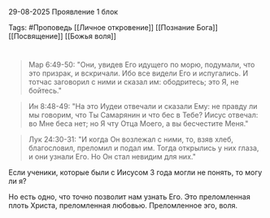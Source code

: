 29-08-2025
Проявление 1 блок

Tags: #Проповедь
[[Личное откровение]]
[[Познание Бога]]
[[Посвящение]]
[[Божья воля]]
# 
> Мар 6:49-50: "Они, увидев Его идущего по морю, подумали, что это призрак, и вскричали. Ибо все видели Его и испугались. И тотчас заговорил с ними и сказал им: ободритесь; это Я, не бойтесь."

> Ин 8:48-49: "На это Иудеи отвечали и сказали Ему: не правду ли мы говорим, что Ты Самарянин и что бес в Тебе? Иисус отвечал: во Мне беса нет; но Я чту Отца Моего, а вы бесчестите Меня."

> Лук 24:30-31: "И когда Он возлежал с ними, то, взяв хлеб, благословил, преломил и подал им. Тогда открылись у них глаза, и они узнали Его. Но Он стал невидим для них."

Если ученики, которые были с Иисусом 3 года могли не понять, то могу ли я?

Но есть одно, что точно позволит нам узнать Его. Это преломленная плоть Христа, преломленная любовью. Преломленное эго, воля.



